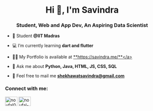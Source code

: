 <h1 align="center">Hi 👋, I'm Savindra</h1>
<h3 align="center">Student, Web and App Dev, An Aspiring Data Scientist</h3>

- 🏫 Student **@IIT Madras**

- 💻 I’m currently learning **dart and flutter**

- 👨‍💻 My Portfolio is available at <a href="https://savindra.me/" target="_blank">**https://savindra.me/**</a>

- 💬 Ask me about **Python, Java, HTML, JS, CSS, SQL**

- 📨 Feel free to mail me **shekhawatsavindra@gmail.com**


<h3>Connect with me:</h3>
<a href="https://www.instagram.com/savi._.150412/" target="blank"><img align="center" src="https://raw.githubusercontent.com/rahuldkjain/github-profile-readme-generator/master/src/images/icons/Social/instagram.svg" alt="noufal0024" height="30" width="40" /></a>
<a href="https://www.linkedin.com/in/savindra" target="blank"><img align="center" src="https://raw.githubusercontent.com/rahuldkjain/github-profile-readme-generator/master/src/images/icons/Social/linked-in-alt.svg" alt="noufal-rahman" height="30" width="40" /></a>


